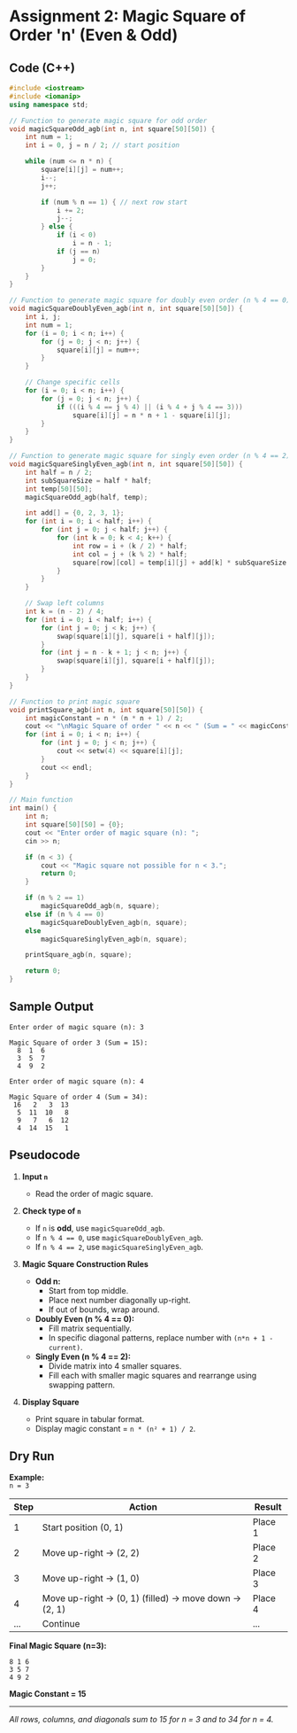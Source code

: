 # Assignment 2: Magic Square of Order 'n' (Even & Odd)

## Code (C++)
```cpp
#include <iostream>
#include <iomanip>
using namespace std;

// Function to generate magic square for odd order
void magicSquareOdd_agb(int n, int square[50][50]) {
    int num = 1;
    int i = 0, j = n / 2; // start position

    while (num <= n * n) {
        square[i][j] = num++;
        i--;
        j++;

        if (num % n == 1) { // next row start
            i += 2;
            j--;
        } else {
            if (i < 0)
                i = n - 1;
            if (j == n)
                j = 0;
        }
    }
}

// Function to generate magic square for doubly even order (n % 4 == 0)
void magicSquareDoublyEven_agb(int n, int square[50][50]) {
    int i, j;
    int num = 1;
    for (i = 0; i < n; i++) {
        for (j = 0; j < n; j++) {
            square[i][j] = num++;
        }
    }

    // Change specific cells
    for (i = 0; i < n; i++) {
        for (j = 0; j < n; j++) {
            if (((i % 4 == j % 4) || (i % 4 + j % 4 == 3)))
                square[i][j] = n * n + 1 - square[i][j];
        }
    }
}

// Function to generate magic square for singly even order (n % 4 == 2)
void magicSquareSinglyEven_agb(int n, int square[50][50]) {
    int half = n / 2;
    int subSquareSize = half * half;
    int temp[50][50];
    magicSquareOdd_agb(half, temp);

    int add[] = {0, 2, 3, 1};
    for (int i = 0; i < half; i++) {
        for (int j = 0; j < half; j++) {
            for (int k = 0; k < 4; k++) {
                int row = i + (k / 2) * half;
                int col = j + (k % 2) * half;
                square[row][col] = temp[i][j] + add[k] * subSquareSize;
            }
        }
    }

    // Swap left columns
    int k = (n - 2) / 4;
    for (int i = 0; i < half; i++) {
        for (int j = 0; j < k; j++) {
            swap(square[i][j], square[i + half][j]);
        }
        for (int j = n - k + 1; j < n; j++) {
            swap(square[i][j], square[i + half][j]);
        }
    }
}

// Function to print magic square
void printSquare_agb(int n, int square[50][50]) {
    int magicConstant = n * (n * n + 1) / 2;
    cout << "\nMagic Square of order " << n << " (Sum = " << magicConstant << "):\n";
    for (int i = 0; i < n; i++) {
        for (int j = 0; j < n; j++) {
            cout << setw(4) << square[i][j];
        }
        cout << endl;
    }
}

// Main function
int main() {
    int n;
    int square[50][50] = {0};
    cout << "Enter order of magic square (n): ";
    cin >> n;

    if (n < 3) {
        cout << "Magic square not possible for n < 3.";
        return 0;
    }

    if (n % 2 == 1)
        magicSquareOdd_agb(n, square);
    else if (n % 4 == 0)
        magicSquareDoublyEven_agb(n, square);
    else
        magicSquareSinglyEven_agb(n, square);

    printSquare_agb(n, square);

    return 0;
}
```

## Sample Output
```
Enter order of magic square (n): 3

Magic Square of order 3 (Sum = 15):
  8  1  6
  3  5  7
  4  9  2
```

```
Enter order of magic square (n): 4

Magic Square of order 4 (Sum = 34):
 16   2   3  13
  5  11  10   8
  9   7   6  12
  4  14  15   1
```

## Pseudocode
1. **Input `n`**
   - Read the order of magic square.

2. **Check type of `n`**
   - If `n` is **odd**, use `magicSquareOdd_agb`.
   - If `n % 4 == 0`, use `magicSquareDoublyEven_agb`.
   - If `n % 4 == 2`, use `magicSquareSinglyEven_agb`.

3. **Magic Square Construction Rules**
   - **Odd n:**  
     - Start from top middle.  
     - Place next number diagonally up-right.  
     - If out of bounds, wrap around.
   - **Doubly Even (n % 4 == 0):**  
     - Fill matrix sequentially.  
     - In specific diagonal patterns, replace number with `(n*n + 1 - current)`.
   - **Singly Even (n % 4 == 2):**  
     - Divide matrix into 4 smaller squares.  
     - Fill each with smaller magic squares and rearrange using swapping pattern.

4. **Display Square**
   - Print square in tabular format.
   - Display magic constant = `n * (n² + 1) / 2`.

## Dry Run
**Example:**  
`n = 3`

| Step | Action | Result |
|------|---------|---------|
| 1 | Start position (0, 1) | Place 1 |
| 2 | Move up-right → (2, 2) | Place 2 |
| 3 | Move up-right → (1, 0) | Place 3 |
| 4 | Move up-right → (0, 1) (filled) → move down → (2, 1) | Place 4 |
| ... | Continue | ... |

**Final Magic Square (n=3):**
```
8 1 6
3 5 7
4 9 2
```

**Magic Constant = 15**

---

*All rows, columns, and diagonals sum to 15 for n = 3 and to 34 for n = 4.*
